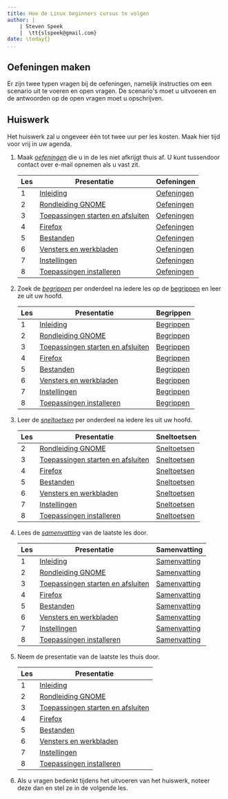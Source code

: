 ```yaml
---
title: Hoe de Linux beginners cursus te volgen
author: |
    | Steven Speek 
    |  \tt{slspeek@gmail.com}
date: \today{}
...
```

## Oefeningen maken

Er zijn twee typen vragen bij de oefeningen, namelijk instructies om een
scenario uit te voeren en open vragen. De scenario's moet u uitvoeren en
de antwoorden op de open vragen moet u opschrijven.

## Huiswerk

Het huiswerk zal u ongeveer één tot twee uur per les kosten. Maak hier tijd voor vrij in uw agenda.

1.  Maak [*oefeningen*](https://github.com/slspeek/linux-beginners-cursus/releases/latest/download/oefeningen.pdf) die u in 
    de les niet afkrijgt thuis af. U kunt tussendoor contact over e-mail opnemen als u vast zit.

     |Les |Presentatie|Oefeningen|
    |----|--------|-------|
    | 1 |[Inleiding](https://slspeek.github.io/linux-beginners-cursus/inleiding.html)|[Oefeningen](https://slspeek.github.io/linux-beginners-cursus/oefeningen.html#inleiding)|
    |2|[Rondleiding GNOME](https://slspeek.github.io/linux-beginners-cursus/rondleiding-gnome.html)|[Oefeningen](https://slspeek.github.io/linux-beginners-cursus/oefeningen.html#rondleiding-gnome)|
    |3|[Toepassingen starten en afsluiten](https://slspeek.github.io/linux-beginners-cursus/toepassingen-starten-en-afsluiten.html)|[Oefeningen](https://slspeek.github.io/linux-beginners-cursus/oefeningen.html#toepassingen-starten-en-afsluiten)|
    |4|[Firefox](https://slspeek.github.io/linux-beginners-cursus/firefox.html)|[Oefeningen](https://slspeek.github.io/linux-beginners-cursus/oefeningen.html#firefox)|
    |5|[Bestanden](https://slspeek.github.io/linux-beginners-cursus/bestanden.html)|[Oefeningen](https://slspeek.github.io/linux-beginners-cursus/oefeningen.html#bestanden)|
    |6|[Vensters en werkbladen](https://slspeek.github.io/linux-beginners-cursus/vensters-en-werkbladen.html)|[Oefeningen](https://slspeek.github.io/linux-beginners-cursus/oefeningen.html#vensters-en-werkbladen)|
    |7|[Instellingen](https://slspeek.github.io/linux-beginners-cursus/instellingen.html)|[Oefeningen](https://slspeek.github.io/linux-beginners-cursus/oefeningen.html#instellingen)|
    |8|[Toepassingen installeren](https://slspeek.github.io/linux-beginners-cursus/toepassingen-installeren.html)|[Oefeningen](https://slspeek.github.io/linux-beginners-cursus/oefeningen.html#toepassingen-installeren)|
   
2.  Zoek de [*begrippen*](https://github.com/slspeek/linux-beginners-cursus/releases/latest/download/begrippen.pdf) per onderdeel na iedere les op de [begrippen](https://slspeek.github.io/linux-beginners-cursus/begrippen.html) en leer ze uit uw hoofd.

    |Les |Presentatie|Begrippen|
    |----|---------------|---------|
    | 1 |[Inleiding](https://slspeek.github.io/linux-beginners-cursus/inleiding.html)|[Begrippen](https://slspeek.github.io/linux-beginners-cursus/begrippen-per-onderdeel.html#inleiding)|
    |2|[Rondleiding GNOME](https://slspeek.github.io/linux-beginners-cursus/rondleiding-gnome.html)|[Begrippen](https://slspeek.github.io/linux-beginners-cursus/begrippen-per-onderdeel.html#rondleiding-gnome)|
    |3|[Toepassingen starten en afsluiten](https://slspeek.github.io/linux-beginners-cursus/toepassingen-starten-en-afsluiten.html)|[Begrippen](https://slspeek.github.io/linux-beginners-cursus/begrippen-per-onderdeel.html#toepassingen-starten-en-afsluiten)|
    |4|[Firefox](https://slspeek.github.io/linux-beginners-cursus/firefox.html)|[Begrippen](https://slspeek.github.io/linux-beginners-cursus/begrippen-per-onderdeel.html#firefox)|
    |5|[Bestanden](https://slspeek.github.io/linux-beginners-cursus/bestanden.html)|[Begrippen](https://slspeek.github.io/linux-beginners-cursus/begrippen-per-onderdeel.html#bestanden)|
    |6|[Vensters en werkbladen](https://slspeek.github.io/linux-beginners-cursus/vensters-en-werkbladen.html)|[Begrippen](https://slspeek.github.io/linux-beginners-cursus/begrippen-per-onderdeel.html#vensters-en-werkbladen)|
    |7|[Instellingen](https://slspeek.github.io/linux-beginners-cursus/instellingen.html)|[Begrippen](https://slspeek.github.io/linux-beginners-cursus/begrippen-per-onderdeel.html#instellingen)|
    |8|[Toepassingen installeren](https://slspeek.github.io/linux-beginners-cursus/toepassingen-installeren.html)|[Begrippen](https://slspeek.github.io/linux-beginners-cursus/begrippen-per-onderdeel.html#toepassingen-installeren)|

3.  Leer de [*sneltoetsen*](https://github.com/slspeek/linux-beginners-cursus/releases/latest/download/sneltoetsen-per-onderdeel.pdf) per onderdeel na iedere les uit uw hoofd.

    |Les |Presentatie|Sneltoetsen|
    |----|---------------|---------|
    |2|[Rondleiding GNOME](https://slspeek.github.io/linux-beginners-cursus/rondleiding-gnome.html)|[Sneltoetsen](https://slspeek.github.io/linux-beginners-cursus/sneltoetsen-per-onderdeel.html#rondleiding-gnome)|
    |3|[Toepassingen starten en afsluiten](https://slspeek.github.io/linux-beginners-cursus/toepassingen-starten-en-afsluiten.html)|[Sneltoetsen](https://slspeek.github.io/linux-beginners-cursus/sneltoetsen-per-onderdeel.html#toepassingen-starten-en-afsluiten)|
    |4|[Firefox](https://slspeek.github.io/linux-beginners-cursus/firefox.html)|[Sneltoetsen](https://slspeek.github.io/linux-beginners-cursus/sneltoetsen-per-onderdeel.html#firefox)|
    |5|[Bestanden](https://slspeek.github.io/linux-beginners-cursus/bestanden.html)|[Sneltoetsen](https://slspeek.github.io/linux-beginners-cursus/sneltoetsen-per-onderdeel.html#bestanden)|
    |6|[Vensters en werkbladen](https://slspeek.github.io/linux-beginners-cursus/vensters-en-werkbladen.html)|[Sneltoetsen](https://slspeek.github.io/linux-beginners-cursus/sneltoetsen-per-onderdeel.html#vensters-en-werkbladen)|
    |7|[Instellingen](https://slspeek.github.io/linux-beginners-cursus/instellingen.html)|[Sneltoetsen](https://slspeek.github.io/linux-beginners-cursus/sneltoetsen-per-onderdeel.html#instellingen)|
    |8|[Toepassingen installeren](https://slspeek.github.io/linux-beginners-cursus/toepassingen-installeren.html)|[Sneltoetsen](https://slspeek.github.io/linux-beginners-cursus/sneltoetsen-per-onderdeel.html#toepassingen-installeren)|
    
4.  Lees de
    [*samenvatting*](https://github.com/slspeek/linux-beginners-cursus/releases/latest/download/samenvatting.pdf) van de laatste les door.

    |Les |Presentatie|Samenvatting|
    |----|--------|-------|
    | 1 |[Inleiding](https://slspeek.github.io/linux-beginners-cursus/inleiding.html)|[Samenvatting](https://slspeek.github.io/linux-beginners-cursus/samenvatting.html#inleiding)|
    |2|[Rondleiding GNOME](https://slspeek.github.io/linux-beginners-cursus/rondleiding-gnome.html)|[Samenvatting](https://slspeek.github.io/linux-beginners-cursus/samenvatting.html#rondleiding-gnome)|
    |3|[Toepassingen starten en afsluiten](https://slspeek.github.io/linux-beginners-cursus/toepassingen-starten-en-afsluiten.html)|[Samenvatting](https://slspeek.github.io/linux-beginners-cursus/samenvatting.html#toepassingen-starten-en-afsluiten)|
    |4|[Firefox](https://slspeek.github.io/linux-beginners-cursus/firefox.html)|[Samenvatting](https://slspeek.github.io/linux-beginners-cursus/samenvatting.html#firefox)|
    |5|[Bestanden](https://slspeek.github.io/linux-beginners-cursus/bestanden.html)|[Samenvatting](https://slspeek.github.io/linux-beginners-cursus/samenvatting.html#bestanden)|
    |6|[Vensters en werkbladen](https://slspeek.github.io/linux-beginners-cursus/vensters-en-werkbladen.html)|[Samenvatting](https://slspeek.github.io/linux-beginners-cursus/samenvatting.html#vensters-en-werkbladen)|
    |7|[Instellingen](https://slspeek.github.io/linux-beginners-cursus/instellingen.html)|[Samenvatting](https://slspeek.github.io/linux-beginners-cursus/samenvatting.html#instellingen)|
    |8|[Toepassingen installeren](https://slspeek.github.io/linux-beginners-cursus/toepassingen-installeren.html)|[Samenvatting](https://slspeek.github.io/linux-beginners-cursus/samenvatting.html#toepassingen-installeren)|
    
5.  Neem de presentatie van de laatste les thuis door.

    |Les |Presentatie|
    |----|--------|
    | 1 |[Inleiding](https://slspeek.github.io/linux-beginners-cursus/inleiding.html)|[Oefeningen](https://slspeek.github.io/linux-beginners-cursus/oefeningen.html#inleiding)|[Samenvatting](https://slspeek.github.io/linux-beginners-cursus/samenvatting.html#inleiding)|
    |2|[Rondleiding GNOME](https://slspeek.github.io/linux-beginners-cursus/rondleiding-gnome.html)|[Oefeningen](https://slspeek.github.io/linux-beginners-cursus/oefeningen.html#rondleiding-gnome)|[Samenvatting](https://slspeek.github.io/linux-beginners-cursus/samenvatting.html#rondleiding-gnome)|
    |3|[Toepassingen starten en afsluiten](https://slspeek.github.io/linux-beginners-cursus/toepassingen-starten-en-afsluiten.html)|[Samenvatting](https://slspeek.github.io/linux-beginners-cursus/samenvatting.html#toepassingen-starten-en-afsluiten)|
    |4|[Firefox](https://slspeek.github.io/linux-beginners-cursus/firefox.html)|[Samenvatting](https://slspeek.github.io/linux-beginners-cursus/samenvatting.html#firefox)|
    |5|[Bestanden](https://slspeek.github.io/linux-beginners-cursus/bestanden.html)|[Oefeningen](https://slspeek.github.io/linux-beginners-cursus/oefeningen.html#bestanden)|[Samenvatting](https://slspeek.github.io/linux-beginners-cursus/samenvatting.html#bestanden)|
    |6|[Vensters en werkbladen](https://slspeek.github.io/linux-beginners-cursus/vensters-en-werkbladen.html)|[Oefeningen](https://slspeek.github.io/linux-beginners-cursus/oefeningen.html#vensters-en-werkbladen)|[Samenvatting](https://slspeek.github.io/linux-beginners-cursus/samenvatting.html#vensters-en-werkbladen)|
    |7|[Instellingen](https://slspeek.github.io/linux-beginners-cursus/instellingen.html)|[Oefeningen](https://slspeek.github.io/linux-beginners-cursus/oefeningen.html#instellingen)|[Samenvatting](https://slspeek.github.io/linux-beginners-cursus/samenvatting.html#instellingen)|
    |8|[Toepassingen installeren](https://slspeek.github.io/linux-beginners-cursus/toepassingen-installeren.html)|[Oefeningen](https://slspeek.github.io/linux-beginners-cursus/oefeningen.html#toepassingen-installeren)|[Samenvatting](https://slspeek.github.io/linux-beginners-cursus/samenvatting.html#toepassingen-installeren)|
   
6.  Als u vragen bedenkt tijdens het uitvoeren van het huiswerk, noteer
    deze dan en stel ze in de volgende les.
